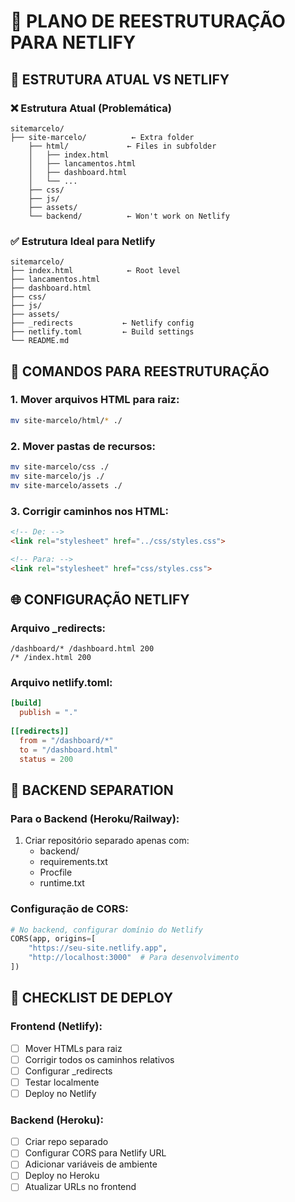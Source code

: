 # 🚀 PLANO DE REESTRUTURAÇÃO PARA NETLIFY

## 📁 ESTRUTURA ATUAL VS NETLIFY

### ❌ Estrutura Atual (Problemática)
```
sitemarcelo/
├── site-marcelo/          ← Extra folder
    ├── html/             ← Files in subfolder
    │   ├── index.html
    │   ├── lancamentos.html
    │   ├── dashboard.html
    │   └── ...
    ├── css/
    ├── js/
    ├── assets/
    └── backend/          ← Won't work on Netlify
```

### ✅ Estrutura Ideal para Netlify
```
sitemarcelo/
├── index.html            ← Root level
├── lancamentos.html
├── dashboard.html
├── css/
├── js/
├── assets/
├── _redirects           ← Netlify config
├── netlify.toml         ← Build settings
└── README.md
```

## 🔧 COMANDOS PARA REESTRUTURAÇÃO

### 1. Mover arquivos HTML para raiz:
```bash
mv site-marcelo/html/* ./
```

### 2. Mover pastas de recursos:
```bash
mv site-marcelo/css ./
mv site-marcelo/js ./
mv site-marcelo/assets ./
```

### 3. Corrigir caminhos nos HTML:
```html
<!-- De: -->
<link rel="stylesheet" href="../css/styles.css">

<!-- Para: -->
<link rel="stylesheet" href="css/styles.css">
```

## 🌐 CONFIGURAÇÃO NETLIFY

### Arquivo _redirects:
```
/dashboard/* /dashboard.html 200
/* /index.html 200
```

### Arquivo netlify.toml:
```toml
[build]
  publish = "."
  
[[redirects]]
  from = "/dashboard/*"
  to = "/dashboard.html"
  status = 200
```

## 🔄 BACKEND SEPARATION

### Para o Backend (Heroku/Railway):
1. Criar repositório separado apenas com:
   - backend/
   - requirements.txt
   - Procfile
   - runtime.txt

### Configuração de CORS:
```python
# No backend, configurar domínio do Netlify
CORS(app, origins=[
    "https://seu-site.netlify.app",
    "http://localhost:3000"  # Para desenvolvimento
])
```

## 📝 CHECKLIST DE DEPLOY

### Frontend (Netlify):
- [ ] Mover HTMLs para raiz
- [ ] Corrigir todos os caminhos relativos
- [ ] Configurar _redirects
- [ ] Testar localmente
- [ ] Deploy no Netlify

### Backend (Heroku):
- [ ] Criar repo separado
- [ ] Configurar CORS para Netlify URL
- [ ] Adicionar variáveis de ambiente
- [ ] Deploy no Heroku
- [ ] Atualizar URLs no frontend

